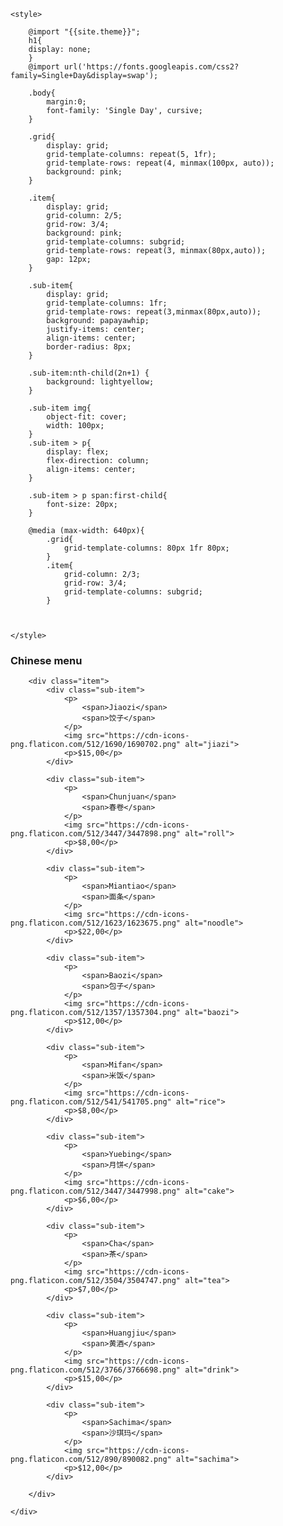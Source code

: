 <html lang="en">
<head>
    <meta charset="UTF-8">
    <meta http-equiv="X-UA-Compatible" content="IE=edge">
    <meta name="viewport" content="width=device-width, initial-scale=1.0">
    
    <style>
        
        @import "{{site.theme}}";
        h1{
        display: none;
        }
        @import url('https://fonts.googleapis.com/css2?family=Single+Day&display=swap');
        
        .body{
            margin:0;
            font-family: 'Single Day', cursive;
        }

        .grid{
            display: grid;
            grid-template-columns: repeat(5, 1fr);
            grid-template-rows: repeat(4, minmax(100px, auto));
            background: pink;
        }
        
        .item{
            display: grid;
            grid-column: 2/5;
            grid-row: 3/4;
            background: pink;
            grid-template-columns: subgrid;
            grid-template-rows: repeat(3, minmax(80px,auto));
            gap: 12px;
        }

        .sub-item{
            display: grid;
            grid-template-columns: 1fr;
            grid-template-rows: repeat(3,minmax(80px,auto));
            background: papayawhip;
            justify-items: center;
            align-items: center; 
            border-radius: 8px;           
        }

        .sub-item:nth-child(2n+1) {
            background: lightyellow;
        }

        .sub-item img{
            object-fit: cover;
            width: 100px;
        }
        .sub-item > p{
            display: flex;
            flex-direction: column;
            align-items: center;
        }

        .sub-item > p span:first-child{
            font-size: 20px;
        }

        @media (max-width: 640px){
            .grid{
                grid-template-columns: 80px 1fr 80px;
            }
            .item{
                grid-column: 2/3;
                grid-row: 3/4;
                grid-template-columns: subgrid;
            }
        


    </style>
</head>
<body>
    <div class="grid">
        <h3 class="title">Chinese menu</h3>

        <div class="item">
            <div class="sub-item">
                <p>
                    <span>Jiaozi</span>
                    <span>饺子</span>
                </p>
                <img src="https://cdn-icons-png.flaticon.com/512/1690/1690702.png" alt="jiazi">
                <p>$15,00</p>
            </div>
    
            <div class="sub-item">
                <p>
                    <span>Chunjuan</span>
                    <span>春卷</span>
                </p>
                <img src="https://cdn-icons-png.flaticon.com/512/3447/3447898.png" alt="roll">
                <p>$8,00</p>
            </div>
    
            <div class="sub-item">
                <p>
                    <span>Miantiao</span>
                    <span>面条</span>
                </p>
                <img src="https://cdn-icons-png.flaticon.com/512/1623/1623675.png" alt="noodle">
                <p>$22,00</p>
            </div>
    
            <div class="sub-item">
                <p>
                    <span>Baozi</span>
                    <span>包子</span>
                </p>
                <img src="https://cdn-icons-png.flaticon.com/512/1357/1357304.png" alt="baozi">
                <p>$12,00</p>
            </div>
    
            <div class="sub-item">
                <p>
                    <span>Mifan</span>
                    <span>米饭</span>
                </p>
                <img src="https://cdn-icons-png.flaticon.com/512/541/541705.png" alt="rice">
                <p>$8,00</p>
            </div>
    
            <div class="sub-item">
                <p>
                    <span>Yuebing</span>
                    <span>月饼</span>
                </p>
                <img src="https://cdn-icons-png.flaticon.com/512/3447/3447998.png" alt="cake">
                <p>$6,00</p>
            </div>
    
            <div class="sub-item">
                <p>
                    <span>Cha</span>
                    <span>茶</span>
                </p>
                <img src="https://cdn-icons-png.flaticon.com/512/3504/3504747.png" alt="tea">
                <p>$7,00</p>
            </div>
    
            <div class="sub-item">
                <p>
                    <span>Huangjiu</span>
                    <span>黄酒</span>
                </p>
                <img src="https://cdn-icons-png.flaticon.com/512/3766/3766698.png" alt="drink">
                <p>$15,00</p>
            </div>
    
            <div class="sub-item">
                <p>
                    <span>Sachima</span>
                    <span>沙琪玛</span>
                </p>
                <img src="https://cdn-icons-png.flaticon.com/512/890/890082.png" alt="sachima">
                <p>$12,00</p>
            </div>
    
        </div>

    </div>
</body>
</html>

